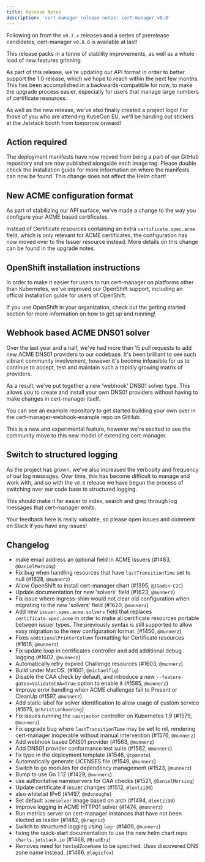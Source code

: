 ```yaml
---
title: Release Notes
description: 'cert-manager release notes: cert-manager v0.8'
---
```


Following on from the `v0.7.x` releases and a series of prerelease candidates,
cert-manager `v0.8.0` is available at last!

This release packs in a tonne of stability improvements, as well as a whole load
of new features grinning

As part of this release, we're updating our API format in order to better
support the 1.0 release, which we hope to reach within the next few months.
This has been accomplished in a backwards-compatible for now, to make the
upgrade process easier, especially for users that manage large numbers of
certificate resources.

As well as the new release, we've also finally created a project logo!
For those of you who are attending KubeCon EU, we'll be handing out stickers
at the Jetstack booth from tomorrow onward!

## Action required
The deployment manifests have now moved from being a part of our GitHub
repository and are now published alongside each image tag. Please double
check the installation guide for more information on where the manifests
can now be found. This change does not affect the Helm chart!

## New ACME configuration format
As part of stabilizing our API surface, we've made a change to the way
you configure your ACME based certificates.

Instead of Certificate resources containing an extra `certificate.spec.acme`
field, which is only relevant for ACME certificates, the configuration has now
moved over to the Issuer resource instead. More details on this change can be
found in the upgrade notes.

## OpenShift installation instructions
In order to make it easier for users to run cert-manager on platforms other
than Kubernetes, we've improved our OpenShift support, including an official
installation guide for users of OpenShift.

If you use OpenShift in your organization, check out the getting started section
for more information on how to get up and running!

## Webhook based ACME DNS01 solver
Over the last year and a half, we've had more than 15 pull requests to add new
ACME DNS01 providers to our codebase. It's been brilliant to see such vibrant
community involvement, however it's become infeasible for us to continue to
accept, test and maintain such a rapidly growing matrix of providers.

As a result, we've put together a new 'webhook' DNS01 solver type.
This allows you to create and install your own DNS01 providers without having
to make changes in cert-manager itself.

You can see an example repository to get started building your own over in the
cert-manager-webhook-example repo on GitHub.

This is a new and experimental feature, however we're excited to see the community
move to this new model of extending cert-manager.

## Switch to structured logging
As the project has grown, we've also increased the verbosity and frequency of our log messages.
Over time, this has become difficult to manage and work with, and so with the `v0.8` release
we have begun the process of switching over our code base to structured logging.

This should make it far easier to index, search and grep through log messages that cert-manager
emits.

Your feedback here is really valuable, so please open issues and comment on Slack if you
have any issues!

## Changelog
- make email address an optional field in ACME issuers (#1483, `@DanielMorsing`)
- Fix bug when handling resources that have `lastTransitionTime` set to null (#1628, `@munnerz`)
- Allow OpenShift to install cert-manager chart (#1395, `@JGodin-C2C`)
- Update documentation for new 'solvers' field (#1623, `@munnerz`)
- Fix issue where ingress-shim would not clear old configuration when migrating to the new 'solvers' field (#1620, `@munnerz`)
- Add new `issuer.spec.acme.solvers` field that replaces `certificate.spec.acme` in order to make all certificate resources portable between issuer types. The previously syntax is still supported to allow easy migration to the new configuration format. (#1450, `@munnerz`)
- Fixes `additionalPrinterColumn` formatting for Certificate resources (#1616, `@munnerz`)
- Fix update loop in certificates controller and add additional debug logging (#1602, `@munnerz`)
- Automatically retry expired Challenge resources (#1603, `@munnerz`)
- Build under MacOS. (#1601, `@michaelfig`)
- Disable the CAA check by default, and introduce a new `--feature-gates=ValidateCAA=true` option to enable it (#1585, `@munnerz`)
- Improve error handling when ACME challenges fail to Present or CleanUp (#1597, `@munnerz`)
- Add static label for solver identification to allow usage of custom service (#1575, `@christianhuening`)
- Fix issues running the `cainjector` controller on Kubernetes 1.9 (#1579, `@munnerz`)
- Fix upgrade bug where `lastTransitionTime` may be set to nil, rendering cert-manager inoperable without manual intervention (#1576, `@munnerz`)
- Add webhook based DNS01 provider (#1563, `@munnerz`)
- Add DNS01 provider conformance test suite (#1562, `@munnerz`)
- fix typo in the deployment template (#1546, `@cpanato`)
- Automatically generate LICENSES file (#1549, `@munnerz`)
- Switch to go modules for dependency management (#1523, `@munnerz`)
- Bump to use Go 1.12 (#1429, `@munnerz`)
- use authoritative nameservers for CAA checks (#1521, `@DanielMorsing`)
- Update certificate if issuer changes (#1512, `@lentzi90`)
- also whitelist IPv6 (#1497, `@mdonoughe`)
- Set default `acmesolver` image based on arch (#1494, `@lentzi90`)
- Improve logging in ACME HTTP01 solver (#1474, `@munnerz`)
- Run metrics server on cert-manager instances that have not been elected as leader (#1482, `@kragniz`)
- Switch to structured logging using `logr` (#1409, `@munnerz`)
- fixing the quick-start documentation to use the new helm chart repo `charts.jetstack.io` (#1468, `@BradErz`)
- Removes need for `hostedZoneName` to be specified. Uses discovered DNS zone name instead. (#1466, `@logicfox`)